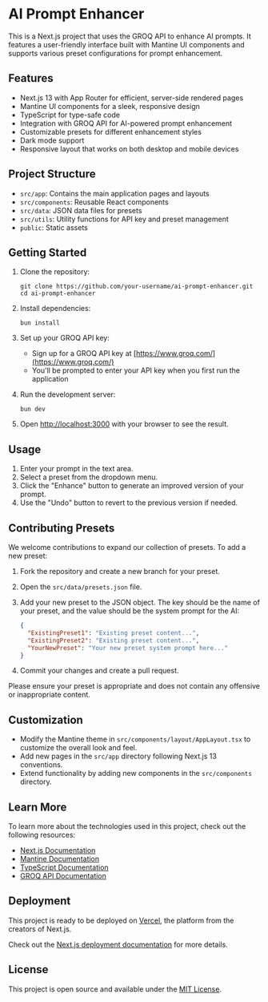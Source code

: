 # AI Prompt Enhancer

This is a Next.js project that uses the GROQ API to enhance AI prompts. It features a user-friendly interface built with Mantine UI components and supports various preset configurations for prompt enhancement.

## Features

- Next.js 13 with App Router for efficient, server-side rendered pages
- Mantine UI components for a sleek, responsive design
- TypeScript for type-safe code
- Integration with GROQ API for AI-powered prompt enhancement
- Customizable presets for different enhancement styles
- Dark mode support
- Responsive layout that works on both desktop and mobile devices

## Project Structure

- `src/app`: Contains the main application pages and layouts
- `src/components`: Reusable React components
- `src/data`: JSON data files for presets
- `src/utils`: Utility functions for API key and preset management
- `public`: Static assets

## Getting Started

1. Clone the repository:
   ```
   git clone https://github.com/your-username/ai-prompt-enhancer.git
   cd ai-prompt-enhancer
   ```

2. Install dependencies:
   ```
   bun install
   ```

3. Set up your GROQ API key:
   - Sign up for a GROQ API key at [https://www.groq.com/](https://www.groq.com/)
   - You'll be prompted to enter your API key when you first run the application

4. Run the development server:
   ```
   bun dev
   ```

5. Open [http://localhost:3000](http://localhost:3000) with your browser to see the result.

## Usage

1. Enter your prompt in the text area.
2. Select a preset from the dropdown menu.
3. Click the "Enhance" button to generate an improved version of your prompt.
4. Use the "Undo" button to revert to the previous version if needed.

## Contributing Presets

We welcome contributions to expand our collection of presets. To add a new preset:

1. Fork the repository and create a new branch for your preset.
2. Open the `src/data/presets.json` file.
3. Add your new preset to the JSON object. The key should be the name of your preset, and the value should be the system prompt for the AI:

   ```json
   {
     "ExistingPreset1": "Existing preset content...",
     "ExistingPreset2": "Existing preset content...",
     "YourNewPreset": "Your new preset system prompt here..."
   }
   ```

4. Commit your changes and create a pull request.

Please ensure your preset is appropriate and does not contain any offensive or inappropriate content.

## Customization

- Modify the Mantine theme in `src/components/layout/AppLayout.tsx` to customize the overall look and feel.
- Add new pages in the `src/app` directory following Next.js 13 conventions.
- Extend functionality by adding new components in the `src/components` directory.

## Learn More

To learn more about the technologies used in this project, check out the following resources:

- [Next.js Documentation](https://nextjs.org/docs)
- [Mantine Documentation](https://mantine.dev/)
- [TypeScript Documentation](https://www.typescriptlang.org/docs/)
- [GROQ API Documentation](https://www.groq.com/docs/)

## Deployment

This project is ready to be deployed on [Vercel](https://vercel.com/), the platform from the creators of Next.js.

Check out the [Next.js deployment documentation](https://nextjs.org/docs/deployment) for more details.

## License

This project is open source and available under the [MIT License](LICENSE).
